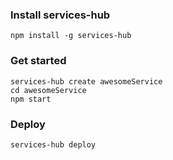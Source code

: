 ### Install services-hub

`npm install -g services-hub`


### Get started

```
services-hub create awesomeService
cd awesomeService
npm start
```


### Deploy

`services-hub deploy`
